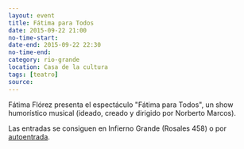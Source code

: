 ```yaml
---
layout: event 
title: Fátima para Todos
date: 2015-09-22 21:00
no-time-start: 
date-end: 2015-09-22 22:30
no-time-end:
category: rio-grande
location: Casa de la cultura
tags: [teatro]
source:
---
```


 
Fátima Flórez presenta el espectáculo "Fátima para Todos", un show humorístico musical (ideado, creado y dirigido por Norberto Marcos).

Las entradas se consiguen en Infierno Grande (Rosales 458) o por [autoentrada](www.autoentrada.com).